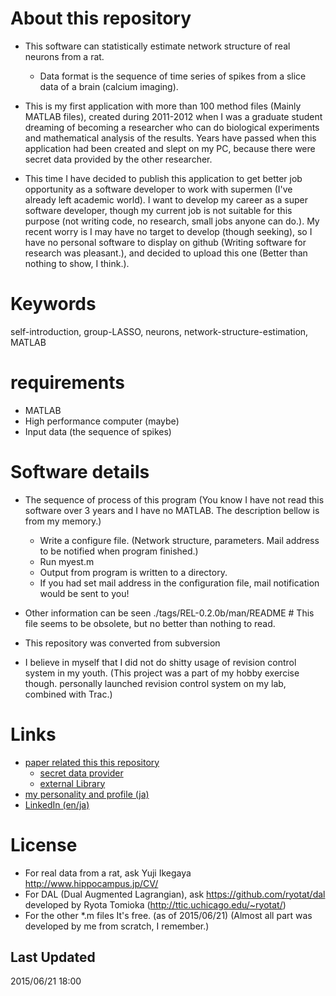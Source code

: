 About this repository
=====================
* This software can statistically estimate network structure of real neurons from a rat.
  * Data format is the sequence of time series of spikes from a slice data of a brain (calcium imaging).

* This is my first application with more than 100 method files (Mainly MATLAB files), created during 2011-2012 when I was a graduate student
dreaming of becoming a researcher who can do biological experiments and mathematical analysis of the results.
Years have passed when this application had been created and slept on my PC, because
there were secret data provided by the other researcher.

* This time I have decided to publish this application to get better job opportunity
as a software developer to work with supermen (I've already left academic world).
I want to develop my career as a super software developer, though my current job is not suitable for this purpose
(not writing code, no research, small jobs anyone can do.).
My recent worry is I may have no target to develop (though seeking),
so I have no personal software to display on github (Writing software for research was pleasant.), and decided to
upload this one (Better than nothing to show, I think.).

Keywords
========

self-introduction, group-LASSO, neurons, network-structure-estimation, MATLAB

requirements
=====================
+ MATLAB
+ High performance computer (maybe)
+ Input data (the sequence of spikes)

Software details
================
+ The sequence of process of this program
(You know I have not read this software over 3 years and I have no MATLAB. The description bellow is from my memory.)
  + Write a configure file. (Network structure, parameters. Mail address to be notified when program finished.)
  + Run myest.m
  + Output from program is written to a directory.
  + If you had set mail address in the configuration file, mail notification would be sent to you!

+ Other information can be seen
 ./tags/REL-0.2.0b/man/README  # This file seems to be obsolete, but no better than nothing to read.

+ This repository was converted from subversion
 + I believe in myself that I did not do shitty usage of revision control system in my youth.
(This project was a part of my hobby exercise though. personally launched revision control system on my lab, combined with Trac.)



Links
=====

* [paper related this this repository](http://ci.nii.ac.jp/naid/110008605708)
  * [secret data provider](http://www.gaya.jp/ikegaya.htm)
  * [external Library](https://github.com/ryotat/dal/blob/master/README.md)
* [my personality and profile (ja)](https://www.wantedly.com/users/1753941)
* [LinkedIn (en/ja)](http://jp.linkedin.com/pub/syunsuke-aki/36/398/b01)

License
======
* For real data from a rat, ask Yuji Ikegaya http://www.hippocampus.jp/CV/
* For DAL (Dual Augmented Lagrangian), ask https://github.com/ryotat/dal developed by Ryota Tomioka (http://ttic.uchicago.edu/~ryotat/)
* For the other *.m files It's free. (as of 2015/06/21) (Almost all part was developed by me from scratch, I remember.)

Last Updated
------------
2015/06/21 18:00
